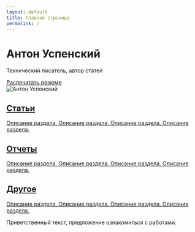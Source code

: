 ```yaml
---
layout: default
title: Главная страница
permalink: /
---
```


<link rel="stylesheet" href="https://antonuspenskiy.github.io/assets/style.css">

<div class="intro-section">
    <!-- Левая колонка -->
    <div class="intro-text">
        <div>
            <h1>Антон Успенский</h1>
            <p>Технический писатель, автор статей</p>
        </div>
        <a href="/CV/" class="print-button">Распечатать резюме</a>
    </div>
    <!-- Правая колонка -->
    <div class="intro-image">
        <img src="https://antonuspenskiy.github.io/assets/index/Main.jpg" alt="Антон Успенский">
    </div>
</div>

<div class="button-container">
    <a href="/articles/" class="button">
        <h2>Статьи</h2>
        <p>Описание раздела. Описание раздела. Описание раздела. Описание раздела.</p>
    </a>
    <a href="/reports/" class="button">
        <h2>Отчеты</h2>
        <p>Описание раздела. Описание раздела. Описание раздела. Описание раздела.</p>
    </a>
    <a href="/other/" class="button">
        <h2>Другое</h2>
        <p>Описание раздела. Описание раздела. Описание раздела. Описание раздела.</p>
    </a>
</div>

<div class="welcome-text">
    <p>Приветственный текст, предложение ознакомиться с работами.</p>
</div>
